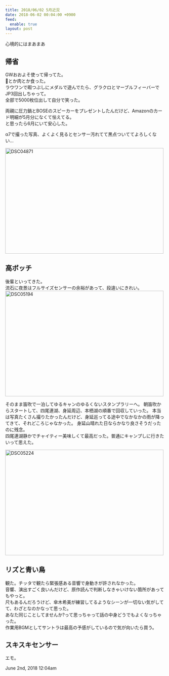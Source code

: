 ```yaml
---
title: 2018/06/02 5月近況
date: 2018-06-02 00:04:00 +0900
feed:
  enable: true
layout: post
---
```

<p>心境的にはまあまあ</p>    <h2>帰省</h2>    <p>      GWおおよそ使って帰ってた。<br>      🍣とか肉とか食った。<br>      ラウワンで暇つぶしにメダルで遊んでたら、グラクロとマーブルフィーバーでJP3回出しちゃって。<br>      全部で5000枚位出して自分で笑った。    </p>    <p>      両親に圧力鍋とBOSEのスピーカーをプレゼントしたんだけど、Amazonのカード明細が5月分になくて怯えてる。<br>      と思ったら6月にいて安心した。    </p>    <p>      α7で撮った写真、よくよく見るとセンサー汚れてて黒点ついててよろしくない…    </p>    <p>      <a data-flickr-embed="true" href="https://www.flickr.com/photos/56290428@N06/42411480641/in/album-72157696768618374/" title="DSC04871" target="_blank"><img src="https://farm2.staticflickr.com/1760/42411480641_92889e0cc4.jpg" width="500" height="333" alt="DSC04871"></a>      <script async src="//embedr.flickr.com/assets/client-code.js" charset="utf-8"></script>    </p>    <h2>高ボッチ</h2>    <p>      後輩といってきた。<br>      流石に夜景はフルサイズセンサーの余裕があって、段違いにきれい。      <a data-flickr-embed="true" href="https://www.flickr.com/photos/56290428@N06/42082629472/in/album-72157696220952324/" title="DSC05194" target="_blank"><img src="https://farm1.staticflickr.com/831/42082629472_49b21c5cea.jpg" width="500" height="333" alt="DSC05194"></a>      <script async src="//embedr.flickr.com/assets/client-code.js" charset="utf-8"></script>    </p>    <p>      そのまま笛吹で一泊してゆるキャンのゆるくないスタンプラリーへ。      朝笛吹からスタートして、四尾連湖、身延周辺、本栖湖の順番で回収していった。      本当は写真たくさん撮りたかったんだけど、身延巡ってる途中でなかなかの雨が降ってきて、それどころじゃなかった。      身延山晴れた日ならかなり良さそうだったのに残念。<br>      四尾連湖静かでチャイティー美味しくて最高だった。普通にキャンプしに行きたいって思えた。    </p>    <p>      <a data-flickr-embed="true" href="https://www.flickr.com/photos/56290428@N06/42128706271/in/album-72157696220952324/" title="DSC05224" target="_blank"><img src="https://farm1.staticflickr.com/961/42128706271_2d3c9be3c2.jpg" width="500" height="333" alt="DSC05224"></a>      <script async src="//embedr.flickr.com/assets/client-code.js" charset="utf-8"></script>    </p>    <h2>リズと青い鳥</h2>    <p>      観た。チッタで観たら緊張感ある音響で身動きが許されなかった。<br>      音響、演出すごく良いんだけど、原作読んで判断しなきゃいけない箇所があってもやっと。<br>      尺もあるんだろうけど、傘木希美が練習してるようなシーンが一切ない気がしてて、わざとなのかなって思った。<br>      あなた同じことしてませんか?って思っちゃって話の中身どうでもよくなっちゃった。<br>      作業用BGMとしてサントラは最高の予感がしているので気が向いたら買う。    </p>    <h2>スキスキセンサー</h2>    <p>エモ。</p>    <div id="footer">      <span id="timestamp"> June 2nd, 2018 12:04am </span>    </div>
